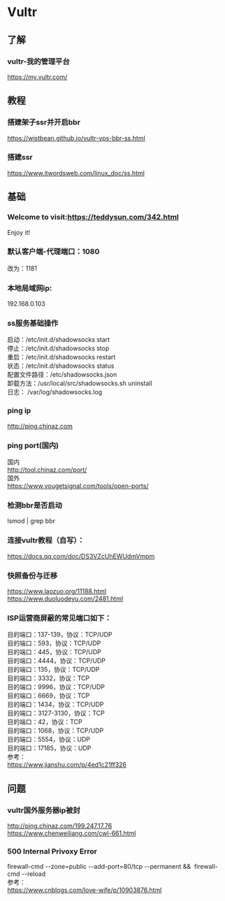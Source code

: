 # Vultr  
## 了解  
### vultr-我的管理平台  
https://my.vultr.com/  

## 教程  
### 搭建架子ssr并开启bbr  
https://wistbean.github.io/vultr-vps-bbr-ss.html  
### 搭建ssr  
https://www.itwordsweb.com/linux_doc/ss.html  

## 基础  
### Welcome to visit:https://teddysun.com/342.html  
Enjoy it!  
### 默认客户端-代理端口：1080  
改为：1181  
### 本地局域网ip:  
192.168.0.103  
### ss服务基础操作  
启动：/etc/init.d/shadowsocks start  
停止：/etc/init.d/shadowsocks stop  
重启：/etc/init.d/shadowsocks restart  
状态：/etc/init.d/shadowsocks status  
配置文件路径：/etc/shadowsocks.json  
卸载方法：/usr/local/src/shadowsocks.sh uninstall  
日志： /var/log/shadowsocks.log  
### ping ip  
http://ping.chinaz.com  
### ping port(国内)  
国内  
http://tool.chinaz.com/port/  
国外  
https://www.yougetsignal.com/tools/open-ports/  
### 检测bbr是否启动  
lsmod | grep bbr  
### 连接vultr教程（自写）：  
https://docs.qq.com/doc/DS3VZcUhEWUdmVmpm  
### 快照备份与迁移  
https://www.laozuo.org/11188.html  
https://www.duoluodeyu.com/2481.html  
### ISP运营商屏蔽的常见端口如下：  
目的端口：137-139，协议：TCP/UDP  
目的端口：593，协议：TCP/UDP  
目的端口：445，协议：TCP/UDP  
目的端口：4444，协议：TCP/UDP  
目的端口：135，协议：TCP/UDP  
目的端口：3332，协议：TCP  
目的端口：9996，协议：TCP/UDP  
目的端口：6669，协议：TCP  
目的端口：1434，协议：TCP/UDP  
目的端口：3127-3130，协议：TCP  
目的端口：42，协议：TCP  
目的端口：1068，协议：TCP/UDP  
目的端口：5554，协议：UDP  
目的端口：17185，协议：UDP  
参考：  
https://www.jianshu.com/p/4ed1c21ff326  

## 问题  
### vultr国外服务器ip被封  
http://ping.chinaz.com/199.247.17.76  
https://www.chenweiliang.com/cwl-661.html  
### 500 Internal Privoxy Error  
firewall-cmd --zone=public --add-port=80/tcp --permanent && &nbsp;firewall-cmd --reload  
参考：  
https://www.cnblogs.com/love-wife/p/10903876.html  

